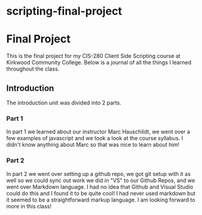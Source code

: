 # scripting-final-project
# Final Project

This is the final project for my CIS-280 Client Side Scripting course at Kirkwood Community College. Below is a journal of all the things I learned throughout the class.

## Introduction
The introduction unit was divided into 2 parts.
 
### Part 1
In part 1 we learned about our instructor Marc Hauschildt, we went over a few examples of javascript and we took a look at the course syllabus. I didn't know anything about Marc so that was nice to learn about him!
### Part 2
In part 2 we went over setting up a github repo, we got git setup with it as well so we could sync out work we did in "VS" to our Github Repos, and we went over Markdown language. I had no idea that Github and Visual Studio could do this and I found it to be quite cool! I had never used markdown but it seemed to be a straightforward markup language. I am looking forward to more in this class!
 
